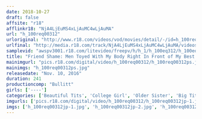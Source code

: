 ```yaml
---
date: 2018-10-27
draft: false
affsite: "r18"
afflinkr18: "NjA4LjEuMS4xLjAuMC4wLjAuMA"
url: "h_100req00312"
urloriginal: "http://www.r18.com/videos/vod/movies/detail/-/id=h_100req00312"
urlfinal: "http://media.r18.com/track/NjA4LjEuMS4xLjAuMC4wLjAuMA/videos/vod/movies/detail/-/id=h_100req00312"
samplevid: "awspv3001.r18.com/litevideo/freepv/h/h_1/h_100eq312/h_100eq312_dmb_w.mp4"
title: "Friend Shame: Men Toyed With My Body Right In Front of My Best Friend In Shaming Sex (4 Hour Special)"
mainimgurl: "pics.r18.com/digital/video/h_100req00312/h_100req00312ps.jpg"
mainimgs: "h_100req00312ps.jpg"
releasedate: "Nov. 10, 2016"
duration: 241
productioncomp: "Bullitt"
girls: ['----']
categories: ['Beautiful Tits', 'College Girl', 'Older Sister', 'Big Tits', 'Picking Up Girls', 'Variety', 'Amateur', 'Over 4 Hours', 'Hi-Def']
imgurls: ['pics.r18.com/digital/video/h_100req00312/h_100req00312jp-1.jpg', 'pics.r18.com/digital/video/h_100req00312/h_100req00312jp-2.jpg', 'pics.r18.com/digital/video/h_100req00312/h_100req00312jp-3.jpg', 'pics.r18.com/digital/video/h_100req00312/h_100req00312jp-4.jpg', 'pics.r18.com/digital/video/h_100req00312/h_100req00312jp-5.jpg', 'pics.r18.com/digital/video/h_100req00312/h_100req00312jp-6.jpg', 'pics.r18.com/digital/video/h_100req00312/h_100req00312jp-7.jpg', 'pics.r18.com/digital/video/h_100req00312/h_100req00312jp-8.jpg', 'pics.r18.com/digital/video/h_100req00312/h_100req00312jp-9.jpg', 'pics.r18.com/digital/video/h_100req00312/h_100req00312jp-10.jpg', 'pics.r18.com/digital/video/h_100req00312/h_100req00312jp-11.jpg', 'pics.r18.com/digital/video/h_100req00312/h_100req00312jp-12.jpg', 'pics.r18.com/digital/video/h_100req00312/h_100req00312jp-13.jpg', 'pics.r18.com/digital/video/h_100req00312/h_100req00312jp-14.jpg', 'pics.r18.com/digital/video/h_100req00312/h_100req00312jp-15.jpg', 'pics.r18.com/digital/video/h_100req00312/h_100req00312jp-16.jpg', 'pics.r18.com/digital/video/h_100req00312/h_100req00312jp-17.jpg', 'pics.r18.com/digital/video/h_100req00312/h_100req00312jp-18.jpg', 'pics.r18.com/digital/video/h_100req00312/h_100req00312jp-19.jpg', 'pics.r18.com/digital/video/h_100req00312/h_100req00312jp-20.jpg']
imgs: ['h_100req00312jp-1.jpg', 'h_100req00312jp-2.jpg', 'h_100req00312jp-3.jpg', 'h_100req00312jp-4.jpg', 'h_100req00312jp-5.jpg', 'h_100req00312jp-6.jpg', 'h_100req00312jp-7.jpg', 'h_100req00312jp-8.jpg', 'h_100req00312jp-9.jpg', 'h_100req00312jp-10.jpg', 'h_100req00312jp-11.jpg', 'h_100req00312jp-12.jpg', 'h_100req00312jp-13.jpg', 'h_100req00312jp-14.jpg', 'h_100req00312jp-15.jpg', 'h_100req00312jp-16.jpg', 'h_100req00312jp-17.jpg', 'h_100req00312jp-18.jpg', 'h_100req00312jp-19.jpg', 'h_100req00312jp-20.jpg']
---
```

